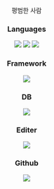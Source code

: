 <p align="center">
  평범한 사람
</p>



<h3 align="center">
  Languages
</h3>
<p align="center">
  <img src="https://img.shields.io/badge/JavaScript-F7DF1E?style=flat-square&logo=JavaScript&logoColor=white"/></a>
  <img src="https://img.shields.io/badge/HTML-E34F26?style=flat-square&logo=HTML5&logoColor=white"/></a>
  <img src="https://img.shields.io/badge/C++-00599C?style=flat-square&logo=C++&logoColor=white"/></a>
</p>
<h3 align="center">
  Framework
</h3>
<p align="center">
  <img src="https://img.shields.io/badge/Node.js-339933?style=flat-square&logo=Node.js&logoColor=white"/></a>
</p>
<h3 align="center">
  DB
</h3>
<p align="center">
  <img src="https://img.shields.io/badge/MySQL-4479A1?style=flat-square&logo=MySQL&logoColor=white"/></a>
</p>
<h3 align="center">
  Editer
</h3>
<p align="center">
  <img src="https://img.shields.io/badge/Visual Studio Code-007ACC?style=flat-square&logo=Visual Studio Code&logoColor=white"/></a>
</p>
<h3 align="center">
  Github
</h3>
<p align="center">
  <a href="https://github.com/Taca-Acha/"><img src="https://img.shields.io/badge/Acha-181717?style=flat-square&logo=GitHub&logoColor=white&link=https://github.com/Taca-Acha/"/></a>


